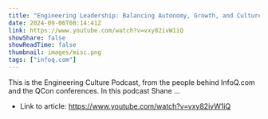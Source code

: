 ```yaml
---
title: "Engineering Leadership: Balancing Autonomy, Growth, and Culture with Michael Gray"
date: 2024-09-06T08:14:41Z
link: https://www.youtube.com/watch?v=vxy82ivW1iQ
showShare: false
showReadTime: false
thumbnail: images/misc.png
tags: ["infoq.com"]
---
```

This is the Engineering Culture Podcast, from the people behind InfoQ.com and the QCon conferences. In this podcast Shane ...

- Link to article: https://www.youtube.com/watch?v=vxy82ivW1iQ